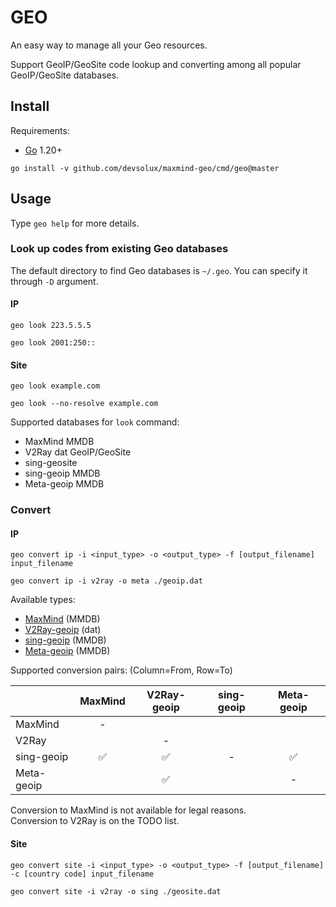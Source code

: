# GEO

An easy way to manage all your Geo resources.

Support GeoIP/GeoSite code lookup and converting among all popular GeoIP/GeoSite databases.

## Install

Requirements:

- [Go](https://go.dev) 1.20+

```shell
go install -v github.com/devsolux/maxmind-geo/cmd/geo@master
```

## Usage

Type `geo help` for more details.

### Look up codes from existing Geo databases

The default directory to find Geo databases is
`~/.geo`. You can specify it through `-D` argument.

#### IP

```shell
geo look 223.5.5.5
```

```shell
geo look 2001:250::
```

#### Site

```shell
geo look example.com
```

```shell
geo look --no-resolve example.com
```

Supported databases for `look` command:

- MaxMind MMDB
- V2Ray dat GeoIP/GeoSite
- sing-geosite
- sing-geoip MMDB
- Meta-geoip MMDB

### Convert

#### IP

```shell
geo convert ip -i <input_type> -o <output_type> -f [output_filename] input_filename
```

```shell
geo convert ip -i v2ray -o meta ./geoip.dat
```

Available types:

- [MaxMind](https://github.com/Dreamacro/maxmind-geoip) (MMDB)
- [V2Ray-geoip](https://github.com/v2fly/geoip) (dat)
- [sing-geoip](https://github.com/SagerNet/sing-geoip) (MMDB)
- [Meta-geoip](https://github.com/MetaCubeX/meta-rules-dat) (MMDB)

Supported conversion pairs: (Column=From, Row=To)

|            | MaxMind | V2Ray-geoip | sing-geoip | Meta-geoip |
|------------|:-------:|:-----------:|:----------:|:----------:|
| MaxMind    |    -    |             |            |            |
| V2Ray      |         |      -      |            |            |
| sing-geoip |    ✅    |      ✅      |     -      |     ✅      |
| Meta-geoip |         |      ✅      |            |     -      |

Conversion to MaxMind is not available for legal reasons.  
Conversion to V2Ray is on the TODO list.

#### Site

```shell
geo convert site -i <input_type> -o <output_type> -f [output_filename] -c [country code] input_filename
```

```shell
geo convert site -i v2ray -o sing ./geosite.dat
```
